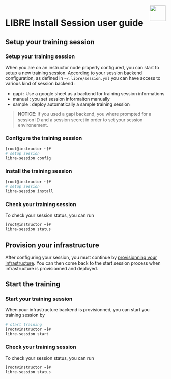 <img align="right" height="50" src="https://raw.githubusercontent.com/startxfr/libre/dev/doc/assets/logo.svg?sanitize=true">

# LIBRE Install Session user guide


## Setup your training session

### Setup your training session

When you are on an instructor node properly configured, you can start to setup a new
training session. According to your session backend configuration, as defined
in `~/.libre/session.yml` you can have access to various kind of session
backend :
- gapi : Use a google sheet as a backend for training session informations
- manual : you set session informaiton manually
- sample : deploy automatically a sample training session

> **NOTICE**:  If you used a gapi backend, you where prompted for a session ID and
  a session secret in order to set your session environement.


### Configure the training session

```bash
[root@instructor ~]# 
# setup session
libre-session config
```


### Install the training session

```bash
[root@instructor ~]# 
# setup session
libre-session install
```


### Check your training session

To check your session status, you can run 

```bash
[root@instructor ~]# 
libre-session status
```

## Provision your infrastructure

After configuring your session, you must continue by [provisionning your infrastructure](install-infra.md).
You can then come back to the start session process when infrastructure
is provisionned and deployed.


## Start the training

### Start your training session

When your infrastructure backend is provisionned, you can start you training
session by 

```bash
# start training
[root@instructor ~]# 
libre-session start
```


### Check your training session

To check your session status, you can run 

```bash
[root@instructor ~]# 
libre-session status
```